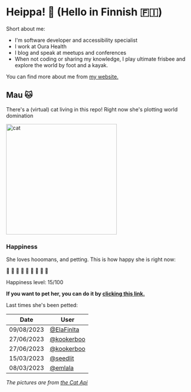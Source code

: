 # Heippa! :wave: (Hello in Finnish :finland:)

Short about me:
- I'm software developer and accessibility specialist
- I work at Oura Health
- I blog and speak at meetups and conferences
- When not coding or sharing my knowledge, I play ultimate frisbee and explore the world by foot and a kayak.

You can find more about me from [my website.](https://eevis.codes)

<!-- Cat Widget Start -->
## Mau :cat:

There's a (virtual) cat living in this repo! Right now she's plotting world domination

<img src=https://cdn2.thecatapi.com/images/a6o.jpg alt="cat" width=300 />
  
### Happiness
  She loves hooomans, and petting. This is how happy she is right now: 
  
  :sparkling_heart: :black_heart: :black_heart: :black_heart: :black_heart: :black_heart: :black_heart: :black_heart: :black_heart: 
  
  Happiness level: 15/100
   
  **If you want to pet her, you can do it by [clicking this link.](https://github.com/eevajonnapanula/eevajonnapanula/issues/new?title=pet-cat&body=Just+submit+the+issue+-+that%27s+all+you+have+to+do+%3Acat%3A)**
  
  Last times she's been petted: 

Date | User
------- | ---------
 09/08/2023 | [@ElaFinIta](https://github.com/ElaFinIta)
27/06/2023 | [@kookerboo](https://github.com/kookerboo)
27/06/2023 | [@kookerboo](https://github.com/kookerboo)
15/03/2023 | [@seedlit](https://github.com/seedlit)
08/03/2023 | [@emlala](https://github.com/emlala)
  

*The pictures are from [the Cat Api](https://thecatapi.com/)*
<!-- Cat Widget End -->
